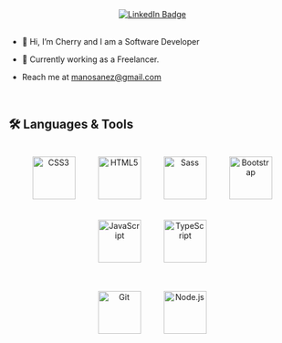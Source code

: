 
<div align="center" id="badges">
  <a href="https://www.linkedin.com/in/emmanuel-anezinis-595b07265/">
    <img src="https://img.shields.io/badge/LinkedIn-blue?style=for-the-badge&logo=linkedin&logoColor=white" alt="LinkedIn Badge"/>
  </a>
</div>

<br>

- 👋 Hi, I’m Cherry and I am a Software Developer

- 💼 Currently working as a Freelancer.
  

- Reach me at manosanez@gmail.com

<br>

## 🛠️ Languages & Tools

<div align="center">
  <a href="https://www.w3schools.com/css/" target="_blank"
    ><img
      style="margin: 18px"
      src="https://profilinator.rishav.dev/skills-assets/css3-original-wordmark.svg"
      alt="CSS3"
      height="75"
  /></a>
  <a href="https://en.wikipedia.org/wiki/HTML5" target="_blank"
    ><img
      style="margin: 18px"
      src="https://profilinator.rishav.dev/skills-assets/html5-original-wordmark.svg"
      alt="HTML5"
      height="75"
  /></a>
  <a href="https://sass-lang.com/" target="_blank"
    ><img
      style="margin: 18px"
      src="https://profilinator.rishav.dev/skills-assets/sass-original.svg"
      alt="Sass"
      height="75"
  /></a>
  <a href="https://getbootstrap.com/docs/3.4/javascript/" target="_blank"
    ><img
      style="margin: 18px"
      src="https://profilinator.rishav.dev/skills-assets/bootstrap-plain.svg"
      alt="Bootstrap"
      height="75"
  /></a>
  <a href="https://www.javascript.com/" target="_blank"
    ><img
      style="margin: 18px"
      src="https://profilinator.rishav.dev/skills-assets/javascript-original.svg"
      alt="JavaScript"
      height="75"
  /></a>
  <a href="https://www.typescriptlang.org/" target="_blank"
    ><img
      style="margin: 18px"
      src="https://profilinator.rishav.dev/skills-assets/typescript-original.svg"
      alt="TypeScript"
      height="75"
  /></a>
  
  <a href="https://github.com/" target="_blank"
    ><img
      style="margin: 18px"
      src="https://profilinator.rishav.dev/skills-assets/git-scm-icon.svg"
      alt="Git"
      height="75"
  /></a>
  <a href="https://nodejs.org/" target="_blank"
    ><img
      style="margin: 18px"
      src="https://profilinator.rishav.dev/skills-assets/nodejs-original-wordmark.svg"
      alt="Node.js"
      height="75"
  /></a>
</div>





</td><td valign="top" width="33%">





